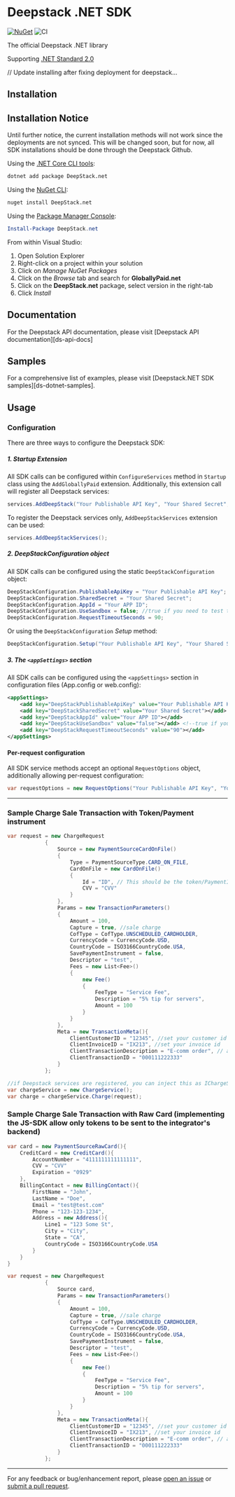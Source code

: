# Deepstack .NET SDK

[![NuGet](https://img.shields.io/nuget/v/globallypaid.net.svg)](https://www.nuget.org/packages/GloballyPaid.net/)
![CI](https://github.com/globallypaid/globallypaid-sdk-dotnet/workflows/CI/badge.svg)

The official Deepstack .NET library

Supporting [.NET Standard 2.0][netstandard]

// Update installing after fixing deployment for deepstack...

## Installation

## Installation Notice

Until further notice, the current installation methods will not work since the deployments are not synced. This will be changed soon, but for now, all SDK installations should be done through the Deepstack Github.


Using the [.NET Core CLI tools][dotnet-core-cli-tools]:

```sh
dotnet add package DeepStack.net
```

Using the [NuGet CLI][nuget-cli]:

```sh
nuget install DeepStack.net
```

Using the [Package Manager Console][package-manager-console]:

```powershell
Install-Package DeepStack.net
```

From within Visual Studio:

1. Open Solution Explorer
2. Right-click on a project within your solution
3. Click on *Manage NuGet Packages*
4. Click on the *Browse* tab and search for **GloballyPaid.net**
5. Click on the **DeepStack.net** package, select version in the
   right-tab 
6. Click *Install*

## Documentation

For the Deepstack API documentation, please visit [Deepstack API documentation][ds-api-docs] 

## Samples

For a comprehensive list of examples, please visit [Deepstack.NET SDK samples][ds-dotnet-samples].

## Usage

### Configuration

There are three ways to configure the Deepstack SDK:

##### 1. Startup Extension

All SDK calls can be configured within `ConfigureServices` method in `Startup` class using the `AddGloballyPaid` extension.
Additionally, this extension call will register all Deepstack services:

```c#
services.AddDeepStack("Your Publishable API Key", "Your Shared Secret", "Your APP ID", useSandbox: false, requestTimeoutSeconds: 90);
```

To register the Deepstack services only, `AddDeepStackServices` extension can be used:

```c#
services.AddDeepStackServices();
```

##### 2. DeepStackConfiguration object

All SDK calls can be configured using the static `DeepStackConfiguration` object:

```c#
DeepStackConfiguration.PublishableApiKey = "Your Publishable API Key";
DeepStackConfiguration.SharedSecret = "Your Shared Secret";
DeepStackConfiguration.AppId = "Your APP ID";
DeepStackConfiguration.UseSandbox = false; //true if you need to test through Globally Paid sandbox
DeepStackConfiguration.RequestTimeoutSeconds = 90;
```
Or using the `DeepStackConfiguration` *Setup* method:

```c#
DeepStackConfiguration.Setup("Your Publishable API Key", "Your Shared Secret", "Your APP ID", useSandbox: false, requestTimeoutSeconds: 90);
```

##### 3. The `<appSettings>` section

All SDK calls can be configured using the `<appSettings>` section in configuration files (App.config or web.config):

```xml
<appSettings>
    <add key="DeepStackPublishableApiKey" value="Your Publishable API Key"></add>
    <add key="DeepStackSharedSecret" value="Your Shared Secret"></add>
    <add key="DeepStackAppId" value="Your APP ID"></add>
    <add key="DeepStackUseSandbox" value="false"></add> <!--true if you need to test through Globally Paid sandbox-->
    <add key="DeepStackRequestTimeoutSeconds" value="90"></add>
</appSettings>
```

#### Per-request configuration

All SDK service methods accept an optional `RequestOptions` object, additionally allowing per-request configuration:

```c#
var requestOptions = new RequestOptions("Your Publishable API Key", "Your Shared Secret", "Your APP ID", useSandbox: false, requestTimeoutSeconds: 90);
```
---

### Sample Charge Sale Transaction with Token/Payment instrument
```c#
var request = new ChargeRequest
            {
                Source = new PaymentSourceCardOnFile()
                {
                    Type = PaymentSourceType.CARD_ON_FILE,
                    CardOnFile = new CardOnFile()
                    {
                        Id = "ID", // This should be the token/PaymentInstrument ID value
                        CVV = "CVV" 
                    }
                },
                Params = new TransactionParameters()
                {
                    Amount = 100,
                    Capture = true, //sale charge
                    CofType = CofType.UNSCHEDULED_CARDHOLDER,
                    CurrencyCode = CurrencyCode.USD,
                    CountryCode = ISO3166CountryCode.USA,
                    SavePaymentInstrument = false,
                    Descriptor = "test",
                    Fees = new List<Fee>()
                    {
                        new Fee()
                        {
                            FeeType = "Service Fee",
                            Description = "5% tip for servers",
                            Amount = 100
                        }
                    }
                },
                Meta = new TransactionMeta(){
                    ClientCustomerID = "12345", //set your customer id
                    ClientInvoiceID = "IX213", //set your invoice id
                    ClientTransactionDescription = "E-comm order", // any useful description
                    ClientTransactionID = "000111222333"
                }
            };

//if Deepstack services are registered, you can inject this as IChargeService in the constructor
var chargeService = new ChargeService(); 
var charge = chargeService.Charge(request);
```

### Sample Charge Sale Transaction with Raw Card (implementing the JS-SDK allow only tokens to be sent to the integrator's backend)
```c#
var card = new PaymentSourceRawCard(){
    CreditCard = new CreditCard(){
        AccountNumber = "4111111111111111",
        CVV = "CVV"
        Expiration = "0929"
    },
    BillingContact = new BillingContact(){
        FirstName = "John",
        LastName = "Doe",
        Email = "test@test.com"
        Phone = "123-123-1234",
        Address = new Address(){
            Line1 = "123 Some St",
            City = "City",
            State = "CA",
            CountryCode = ISO3166CountryCode.USA
        }
    }
}

var request = new ChargeRequest
            {
                Source card,
                Params = new TransactionParameters()
                {
                    Amount = 100,
                    Capture = true, //sale charge
                    CofType = CofType.UNSCHEDULED_CARDHOLDER,
                    CurrencyCode = CurrencyCode.USD,
                    CountryCode = ISO3166CountryCode.USA,
                    SavePaymentInstrument = false,
                    Descriptor = "test",
                    Fees = new List<Fee>()
                    {
                        new Fee()
                        {
                            FeeType = "Service Fee",
                            Description = "5% tip for servers",
                            Amount = 100
                        }
                    }
                },
                Meta = new TransactionMeta(){
                    ClientCustomerID = "12345", //set your customer id
                    ClientInvoiceID = "IX213", //set your invoice id
                    ClientTransactionDescription = "E-comm order", // any useful description
                    ClientTransactionID = "000111222333"
                }
            };
```

---
For any feedback or bug/enhancement report, please [open an issue][issues] or [submit a
pull request][pulls].

[gp]: https://www.deepstack.io/
[gp-api-docs]: https://qa-v2.docs.globallypaid.com/
[gp-dotnet-samples]: https://github.com/globallypaid/globallypaid-sdk-dotnet-samples
[netstandard]: https://github.com/dotnet/standard/blob/master/docs/versions.md
[dotnet-core-cli-tools]: https://docs.microsoft.com/en-us/dotnet/core/tools/
[dotnet-format]: https://github.com/dotnet/format
[nuget-cli]: https://docs.microsoft.com/en-us/nuget/tools/nuget-exe-cli-reference
[package-manager-console]: https://docs.microsoft.com/en-us/nuget/tools/package-manager-console
[issues]: https://github.com/globallypaid/globallypaid-sdk-dotnet/issues/new
[pulls]: https://github.com/globallypaid/globallypaid-sdk-dotnet/pulls
